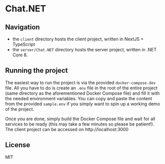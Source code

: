 # Chat.NET

## Navigation

- the ``client`` directory hosts the client project, written in NextJS + TypeScript
- the ``server/Chat.NET`` directory hosts the server project, written in .NET Core 8.

## Running the project
The easiest way to run the project is via the provided ``docker-compose.dev`` file. All you have to do is create an ``.env`` file in the root of the entire project (same directory as the aforementioned Docker Compose file) and fill it with the needed environment variables. You can copy and paste the content from the provided ``sample.env`` if you simply want to spin up a working demo of the project.

Once you are done, simply build the Docker Compose file and wait for all services to be ready (this may take a few minutes so please be patient!). The client project can be accessed on http://localhost:3000

## License
MIT